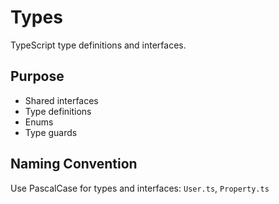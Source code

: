 # Types

TypeScript type definitions and interfaces.

## Purpose
- Shared interfaces
- Type definitions
- Enums
- Type guards

## Naming Convention
Use PascalCase for types and interfaces: `User.ts`, `Property.ts`
